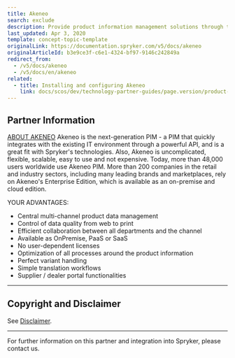 ```yaml
---
title: Akeneo
search: exclude
description: Provide product information management solutions through the existing IT environment by integrating Akeneo into the Spryker-based shop.
last_updated: Apr 3, 2020
template: concept-topic-template
originalLink: https://documentation.spryker.com/v5/docs/akeneo
originalArticleId: b3e9ce3f-c6e1-4324-bf97-9146c242849a
redirect_from:
  - /v5/docs/akeneo
  - /v5/docs/en/akeneo
related:
  - title: Installing and configuring Akeneo
    link: docs/scos/dev/technology-partner-guides/page.version/product-information-pimerp/akeneo/installing-and-configuring-akeneo.html
---
```


## Partner Information

[ABOUT AKENEO](https://www.akeneo.com) 
Akeneo is the next-generation PIM - a PIM that quickly integrates with the existing IT environment through a powerful API, and is a great fit with Spryker's technologies. Also, Akeneo is uncomplicated, flexible, scalable, easy to use and not expensive. Today, more than 48,000 users worldwide use Akeneo PIM. More than 200 companies in the retail and industry sectors, including many leading brands and marketplaces, rely on Akeneo's Enterprise Edition, which is available as an on-premise and cloud edition. 

YOUR ADVANTAGES:

* Central multi-channel product data management
* Control of data quality from web to print
* Efficient collaboration between all departments and the channel
* Available as OnPremise, PaaS or SaaS
* No user-dependent licenses
* Optimization of all processes around the product information
* Perfect variant handling
* Simple translation workflows
* Supplier / dealer portal functionalities 

---

## Copyright and Disclaimer

See [Disclaimer](https://github.com/spryker/spryker-documentation).

---
For further information on this partner and integration into Spryker, please contact us.

<div class="hubspot-form js-hubspot-form" data-portal-id="2770802" data-form-id="163e11fb-e833-4638-86ae-a2ca4b929a41" id="hubspot-1"></div>


